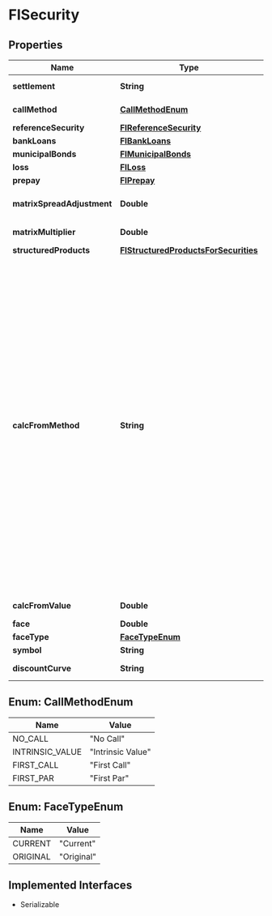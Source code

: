 

# FISecurity


## Properties

Name | Type | Description | Notes
------------ | ------------- | ------------- | -------------
**settlement** | **String** | Settlement date |  [optional]
**callMethod** | [**CallMethodEnum**](#CallMethodEnum) | Call Method |  [optional]
**referenceSecurity** | [**FIReferenceSecurity**](FIReferenceSecurity.md) |  |  [optional]
**bankLoans** | [**FIBankLoans**](FIBankLoans.md) |  |  [optional]
**municipalBonds** | [**FIMunicipalBonds**](FIMunicipalBonds.md) |  |  [optional]
**loss** | [**FILoss**](FILoss.md) |  |  [optional]
**prepay** | [**FIPrepay**](FIPrepay.md) |  |  [optional]
**matrixSpreadAdjustment** | **Double** | Matrix Spread Adjustment |  [optional]
**matrixMultiplier** | **Double** | Matrix Multiplier |  [optional]
**structuredProducts** | [**FIStructuredProductsForSecurities**](FIStructuredProductsForSecurities.md) |  |  [optional]
**calcFromMethod** | **String** | Calculation Method.  Methods : Active Spread, Actual Spread, Actual Spread To Worst Call, OAS, Price, Yield, Yield To No Call, Act/Act Yield To No Call, Bond Equivalent Yield,  Yield To Worst Call, Discount Yield, Discount Margin, Implied Volatility, Bullet Spread, Bullet Spread To Worst Call, Pricing Matrix |  [optional]
**calcFromValue** | **Double** | Calculation from value | 
**face** | **Double** | Face |  [optional]
**faceType** | [**FaceTypeEnum**](#FaceTypeEnum) | Face type |  [optional]
**symbol** | **String** | Symbol | 
**discountCurve** | **String** | Discount curve |  [optional]



## Enum: CallMethodEnum

Name | Value
---- | -----
NO_CALL | &quot;No Call&quot;
INTRINSIC_VALUE | &quot;Intrinsic Value&quot;
FIRST_CALL | &quot;First Call&quot;
FIRST_PAR | &quot;First Par&quot;



## Enum: FaceTypeEnum

Name | Value
---- | -----
CURRENT | &quot;Current&quot;
ORIGINAL | &quot;Original&quot;


## Implemented Interfaces

* Serializable


